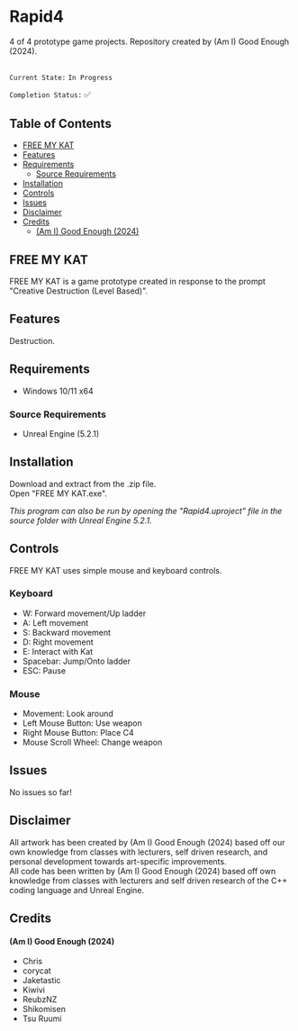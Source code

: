 # Rapid4
4 of 4 prototype game projects. Repository created by (Am I) Good Enough (2024).  
  
##  
`Current State:` `In Progress`  

`Completion Status:` ✅  

## Table of Contents  
- [FREE MY KAT](#free-my-kat)
- [Features](#features)
- [Requirements](#requirements)
  - [Source Requirements](#source-requirements)
- [Installation](#installation)
- [Controls](#controls)
- [Issues](#issues)
- [Disclaimer](#disclaimer)
- [Credits](#credits)
    - [(Am I) Good Enough (2024)](#am-i-good-enough-2024)
 
## FREE MY KAT 
FREE MY KAT is a game prototype created in response to the prompt "Creative Destruction (Level Based)".  

## Features  
Destruction.  
   
  
## Requirements  
- Windows 10/11 x64
  
### Source Requirements  
- Unreal Engine (5.2.1)  
  
  
## Installation  
Download and extract from the .zip file.  
Open "FREE MY KAT.exe".  
  
*This program can also be run by opening the "Rapid4.uproject" file in the source folder with Unreal Engine 5.2.1.*  
  
  
## Controls  
FREE MY KAT uses simple mouse and keyboard controls.  
  
### Keyboard  
- W: Forward movement/Up ladder
- A: Left movement
- S: Backward movement
- D: Right movement
- E: Interact with Kat
- Spacebar: Jump/Onto ladder
- ESC: Pause
  
### Mouse  
- Movement: Look around
- Left Mouse Button: Use weapon
- Right Mouse Button: Place C4
- Mouse Scroll Wheel: Change weapon
  
  
## Issues  
No issues so far!  
  
  
## Disclaimer   
  
All artwork has been created by (Am I) Good Enough (2024) based off our own knowledge from classes with lecturers, self driven research, and personal development towards art-specific improvements.  
All code has been written by (Am I) Good Enough (2024) based off own knowledge from classes with lecturers and self driven research of the C++ coding language and Unreal Engine.  
  
  
## Credits  
#### (Am I) Good Enough (2024)  
- Chris  
- corycat  
- Jaketastic  
- Kiwivi  
- ReubzNZ  
- Shikomisen  
- Tsu Ruumi  
